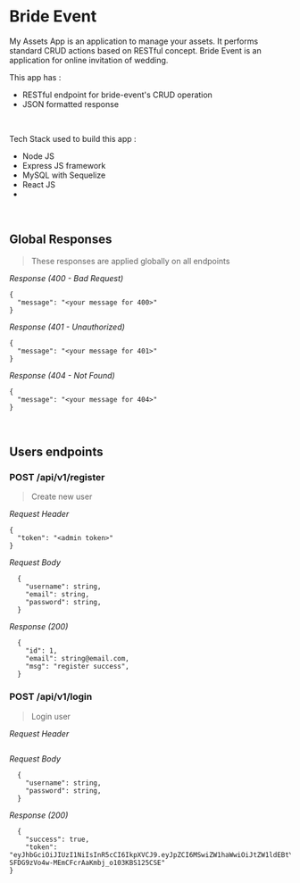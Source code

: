 # Bride Event

My Assets App is an application to manage your assets. It performs standard CRUD actions based on RESTful concept.
Bride Event is an application for online invitation of wedding.

This app has :

- RESTful endpoint for bride-event's CRUD operation
- JSON formatted response

&nbsp;

Tech Stack used to build this app :

- Node JS
- Express JS framework
- MySQL with Sequelize
- React JS
-

&nbsp;

## Global Responses

> These responses are applied globally on all endpoints

_Response (400 - Bad Request)_

```
{
  "message": "<your message for 400>"
}
```

_Response (401 - Unauthorized)_

```
{
  "message": "<your message for 401>"
}
```

_Response (404 - Not Found)_

```
{
  "message": "<your message for 404>"
}
```

&nbsp;

## Users endpoints

### POST /api/v1/register

> Create new user

_Request Header_

```
{
  "token": "<admin token>"
}
```

_Request Body_

```
  {
    "username": string,
    "email": string,
    "password": string,
  }
```

_Response (200)_

```
  {
    "id": 1,
    "email": string@email.com,
    "msg": "register success",
  }
```

### POST /api/v1/login

> Login user

_Request Header_

```

```

_Request Body_

```
  {
    "username": string,
    "password": string,
  }
```

_Response (200)_

```
  {
    "success": true,
    "token": "eyJhbGciOiJIUzI1NiIsInR5cCI6IkpXVCJ9.eyJpZCI6MSwiZW1haWwiOiJtZW1ldEBtYWlsLmNvbSIsImlhdCI6MTYyNjMxODQyMn0.oVtb-SFDG9zVo4w-MEmCFcrAaKmbj_o103KBS125CSE"
}
```
